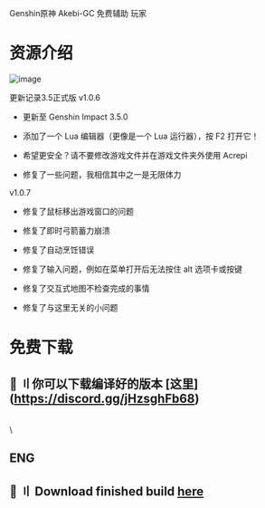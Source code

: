 Genshin原神 Akebi-GC 免费辅助 玩家 


# 资源介绍

![image](https://user-images.githubusercontent.com/129268331/232127978-7f11f38c-dd0a-43a8-b75b-b774e3bc3729.png)


更新记录3.5正式版
v1.0.6

 - 更新至 Genshin Impact 3.5.0

 - 添加了一个 Lua 编辑器（更像是一个 Lua 运行器），按 F2 打开它！

 - 希望更安全？请不要修改游戏文件并在游戏文件夹外使用 Acrepi

 - 修复了一些问题，我相信其中之一是无限体力

 v1.0.7

 - 修复了鼠标移出游戏窗口的问题

 - 修复了即时弓箭蓄力崩溃

 - 修复了自动烹饪错误

 - 修复了输入问题，例如在菜单打开后无法按住 alt 选项卡或按键

 - 修复了交互式地图不检查完成的事情

 - 修复了与这里无关的小问题


# 免费下载



## <a id="设置中文"></a>💽 〢你可以下载编译好的版本 [这里] (https://discord.gg/jHzsghFb68)
\
\

## ENG 

## <a id="download"></a>💽 〢 Download finished build [here](https://discord.gg/rTjQvxyS37)


